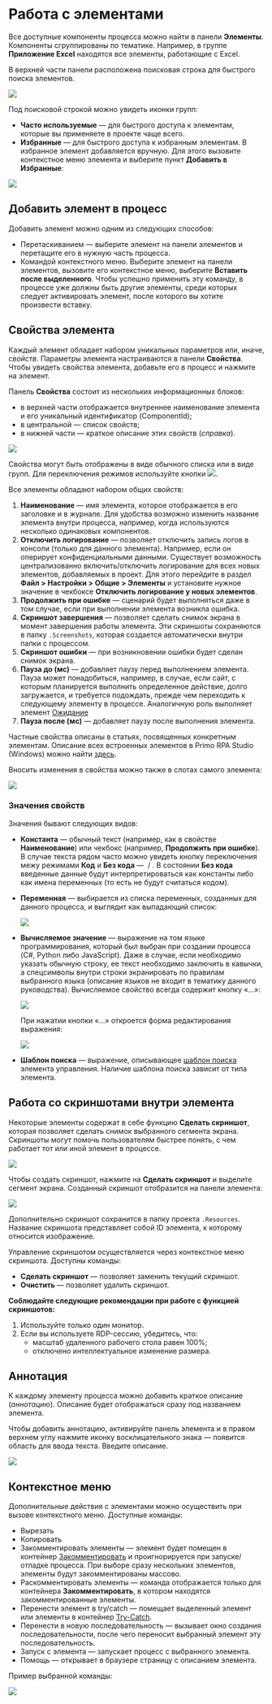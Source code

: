 # Работа с элементами

Все доступные компоненты процесса можно найти в панели **Элементы**. Компоненты сгруппированы по тематике. Например, в группе **Приложение Excel** находятся все элементы, работающие с Excel.

В верхней части панели расположена поисковая строка для быстрого поиска элементов.

![](<../../.gitbook/assets/image (887).png>)

Под поисковой строкой можно увидеть иконки групп:

* **Часто используемые** — для быстрого доступа к элементам, которые вы применяете в проекте чаще всего.
* **Избранные** — для быстрого доступа к избранным элементам. В избранное элемент добавляется вручную. Для этого вызовите контекстное меню элемента и выберите пункт **Добавить в Избранные**:

![](<../../.gitbook/assets/image (947).png>)

## Добавить элемент в процесс

Добавить элемент можно одним из следующих способов:
* Перетаскиванием — выберите элемент на панели элементов и перетащите его в нужную часть процесса.
* Командой контекстного меню. Выберите элемент на панели элементов, вызовите его контекстное меню, выберите **Вставить после выделенного**. Чтобы успешно применить эту команду, в процессе уже должны быть другие элементы, среди которых следует активировать элемент, после которого вы хотите произвести вставку.


## Свойства элемента

Каждый элемент обладает набором уникальных параметров или, иначе, *свойств*. Параметры элемента настраиваются в панели **Свойства**. Чтобы увидеть свойства элемента, добавьте его в процесс и нажмите на элемент.

Панель **Свойства** состоит из нескольких информационных блоков:
* в верхней части отображается внутреннее наименование элемента и его уникальный идентификатор (ComponentId);
* в центральной — список свойств;
* в нижней части — краткое описание этих свойств (*справка*).

![](<../../.gitbook/assets/0 (173).png>)

Свойства могут быть отображены в виде обычного списка или в виде групп. Для переключения режимов используйте кнопки ![](<../../.gitbook/assets/1 (124).png>).

Все элементы обладают набором общих свойств:

1. **Наименование** — имя элемента, которое отображается в его заголовке и в журнале. Для удобства возможно изменить название элемента внутри процесса, например, когда используются несколько одинаковых компонентов.
1. **Отключить логирование** — позволяет отключить запись логов в консоли (только для данного элемента). Например, если он оперирует конфиденциальными данными. Существует возможность централизованно включить/отключить логирование для всех новых элементов, добавляемых в проект. Для этого перейдите в раздел **Файл > Настройки > Общие > Элементы** и установите нужное значение в чекбоксе **Отключить логирование у новых элементов**.
1. **Продолжить при ошибке** — сценарий будет выполняться даже в том случае, если при выполнении элемента возникла ошибка.
1. **Скриншот завершения** — позволяет сделать снимок экрана в момент завершения работы элемента. Эти скриншоты сохраняются в папку `.Screenshots`, которая создается автоматически внутри папки с процессом.
1. **Скриншот ошибки** — при возникновении ошибки будет сделан снимок экрана.
1. **Пауза до (мс)** — добавляет паузу перед выполнением элемента. Пауза может понадобиться, например, в случае, если сайт, с которым планируется выполнить определенное действие, долго загружается, и требуется подождать, прежде чем переходить к следующему элементу в процессе. Аналогичную роль выполняет элемент [Ожидание](https://docs.primo-rpa.ru/primo-rpa/g_elements/el_basic/els_logic/el_logic_wait)
1. **Пауза после (мс)** — добавляет паузу после выполнения элемента.

Частные свойства описаны в статьях, посвященных конкретным элементам. Описание всех встроенных элементов в Primo RPA Studio (Windows) можно найти [здесь](https://docs.primo-rpa.ru/primo-rpa/g_elements/el_basic). 

Вносить изменения в свойства можно также в слотах самого элемента:

![](<../../.gitbook/assets/2 (10).png>)


### Значения свойств

Значения бывают следующих видов:

* **Константа** — обычный текст (например, как в свойстве **Наименование**) или чекбокс (например, **Продолжить при ошибке**). В случае текста рядом часто можно увидеть кнопку переключения межу режимами **Код** и **Без кода** — <img src="../../.gitbook/assets/image (803).png" alt="" data-size="line"> / <img src="../../.gitbook/assets/image (916).png" alt="" data-size="line">. В состоянии **Без кода** введенные данные будут интерпретироваться как константы либо как имена переменных (то есть не будут считаться кодом).
* **Переменная** — выбирается из списка переменных, созданных для данного процесса, и выглядит как выпадающий список:

   ![](<../../.gitbook/assets/3 (7).png>)

* **Вычисляемое значение** — выражение на том языке программирования, который был выбран при создании процесса (C#, Python либо JavaScript). Даже в случае, если необходимо указать обычную строку, ее текст необходимо заключить в кавычки, а спецсимволы внутри строки экранировать по правилам выбранного языка (описание языков не входит в тематику данного руководства). Вычисляемое свойство всегда содержит кнопку «…»:

    ![](<../../.gitbook/assets/4 (5).png>)

    При нажатии кнопки «…» откроется форма редактирования выражения:

    ![](<../../.gitbook/assets/001 (19).png>)
* **Шаблон поиска** — выражение, описывающее [шаблон поиска](https://docs.primo-rpa.ru/primo-rpa/primo-studio/process/searchpatterns) элемента управления. Наличие шаблона поиска зависит от типа элемента.

## Работа со скриншотами внутри элемента

Некоторые элементы содержат в себе функцию **Сделать скриншот**, которая позволяет сделать снимок выбранного сегмента экрана. Скриншоты могут помочь пользователям быстрее понять, с чем работает тот или иной элемент в процессе.

![](<../../.gitbook/assets/6 (7).png>)

Чтобы создать скриншот, нажмите на **Сделать скриншот** и выделите сегмент экрана. Созданный скриншот отобразится на панели элемента:

![](<../../.gitbook/assets/7 (1).png>)

Дополнительно скриншот сохранится в папку проекта `.Resources`. Название скриншота представляет собой ID элемента, к которому относится изображение.
 
Управление скриншотом осуществляется через контекстное меню скриншота. Доступны команды:
* **Сделать скриншот** — позволяет заменить текущий скриншот.
* **Очистить** — позволяет удалить скриншот.

**Соблюдайте следующие рекомендации при работе с функцией скриншотов:**
1. Используйте только один монитор. 
1. Если вы используете RDP-сессию, убедитесь, что:
   * масштаб удаленного рабочего стола равен 100%;
   * отключено интеллектуальное изменение размера.


## Аннотация

К каждому элементу процесса можно добавить краткое описание (*аннотацию*). Описание будет отображаться сразу под названием элемента. 

Чтобы добавить аннотацию, активируйте панель элемента и в правом верхнем углу нажмите иконку восклицательного знака — появится область для ввода текста. Введите описание.

![](<../../.gitbook/assets/image (845).png>)

## Контекстное меню

Дополнительные действия с элементами можно осуществить при вызове контекстного меню. Доступные команды:
* Вырезать
* Копировать
* Закомментировать элементы — элемент будет помещен в контейнер [Закомментировать](https://docs.primo-rpa.ru/primo-rpa/g_elements/el_basic/els_logic/el_logic_commentout) и проигнорируется при запуске/отладке процесса. При выборе сразу нескольких элементов, элементы будут закомментированы массово.
* Раскомментировать элементы — команда отображается только для контейнера **Закомментировать**, в котором находятся закомментированные элементы.
* Перенести элемент в try/catch — помещает выделенный элемент или элементы в контейнер [Try-Catch](https://docs.primo-rpa.ru/primo-rpa/g_elements/el_basic/els_logic/el_logic_trycatch).
* Перенести в новую последовательность — вызывает окно создания последовательности, после чего переносит выбранный элемент эту последовательность. 
* Запуск с элемента — запускает процесс с выбранного элемента.
* Помощь — открывает в браузере страницу с описанием элемента.

Пример выбранной команды:

![](<../../.gitbook/assets/comment-element-black.png>)





